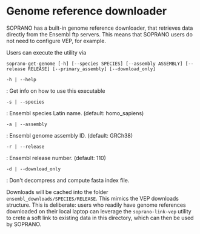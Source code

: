 # Genome reference downloader

SOPRANO has a built-in genome reference downloader, that retrieves data
directly from the Ensembl ftp servers. This means that SOPRANO users do
not need to configure VEP, for example.

Users can execute the utility via

```shell
soprano-get-genome [-h] [--species SPECIES] [--assembly ASSEMBLY] [--release RELEASE] [--primary_assembly] [--download_only]
```

`-h | --help`

:   Get info on how to use this executable

`-s | --species`

:   Ensembl species Latin name. (default: homo_sapiens)

`-a | --assembly`

:   Ensembl genome assembly ID. (default: GRCh38)

`-r | --release`

:   Ensembl release number. (default: 110)

`-d | --download_only`

:   Don't decompress and compute fasta index file.

Downloads will be cached into the folder `ensembl_downloads/SPECIES/RELEASE`.
This mimics the VEP downloads structure. This is deliberate: users who
readily have genome references downloaded on their local laptop can leverage
the `soprano-link-vep` utility to crete a soft link to existing data in this
directory, which can then be used by SOPRANO.
